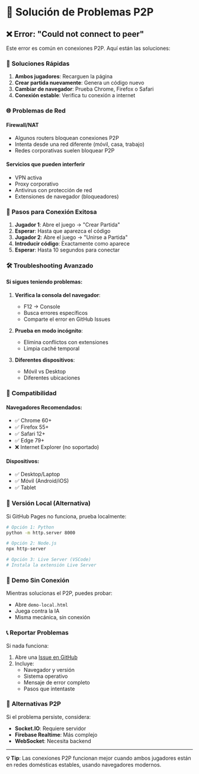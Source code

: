 # 🔧 Solución de Problemas P2P

## ❌ **Error: "Could not connect to peer"**

Este error es común en conexiones P2P. Aquí están las soluciones:

### 🚀 **Soluciones Rápidas**

1. **Ambos jugadores**: Recarguen la página
2. **Crear partida nuevamente**: Genera un código nuevo
3. **Cambiar de navegador**: Prueba Chrome, Firefox o Safari
4. **Conexión estable**: Verifica tu conexión a internet

### 🌐 **Problemas de Red**

#### **Firewall/NAT**
- Algunos routers bloquean conexiones P2P
- Intenta desde una red diferente (móvil, casa, trabajo)
- Redes corporativas suelen bloquear P2P

#### **Servicios que pueden interferir**
- VPN activa
- Proxy corporativo
- Antivirus con protección de red
- Extensiones de navegador (bloqueadores)

### 🔄 **Pasos para Conexión Exitosa**

1. **Jugador 1**: Abre el juego → "Crear Partida"
2. **Esperar**: Hasta que aparezca el código
3. **Jugador 2**: Abre el juego → "Unirse a Partida"
4. **Introducir código**: Exactamente como aparece
5. **Esperar**: Hasta 10 segundos para conectar

### 🛠️ **Troubleshooting Avanzado**

#### **Si sigues teniendo problemas:**

1. **Verifica la consola del navegador**:
   - F12 → Console
   - Busca errores específicos
   - Comparte el error en GitHub Issues

2. **Prueba en modo incógnito**:
   - Elimina conflictos con extensiones
   - Limpia caché temporal

3. **Diferentes dispositivos**:
   - Móvil vs Desktop
   - Diferentes ubicaciones

### 📱 **Compatibilidad**

#### **Navegadores Recomendados:**
- ✅ Chrome 60+
- ✅ Firefox 55+
- ✅ Safari 12+
- ✅ Edge 79+
- ❌ Internet Explorer (no soportado)

#### **Dispositivos:**
- ✅ Desktop/Laptop
- ✅ Móvil (Android/iOS)
- ✅ Tablet

### 🔧 **Versión Local (Alternativa)**

Si GitHub Pages no funciona, prueba localmente:

```bash
# Opción 1: Python
python -m http.server 8000

# Opción 2: Node.js
npx http-server

# Opción 3: Live Server (VSCode)
# Instala la extensión Live Server
```

### 🎯 **Demo Sin Conexión**

Mientras solucionas el P2P, puedes probar:
- Abre `demo-local.html`
- Juega contra la IA
- Misma mecánica, sin conexión

### 📞 **Reportar Problemas**

Si nada funciona:
1. Abre una [Issue en GitHub](tu-repo/issues)
2. Incluye:
   - Navegador y versión
   - Sistema operativo
   - Mensaje de error completo
   - Pasos que intentaste

### 🌟 **Alternativas P2P**

Si el problema persiste, considera:
- **Socket.IO**: Requiere servidor
- **Firebase Realtime**: Más complejo
- **WebSocket**: Necesita backend

---

**💡 Tip**: Las conexiones P2P funcionan mejor cuando ambos jugadores están en redes domésticas estables, usando navegadores modernos. 